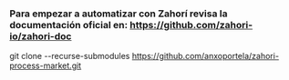 ### Para empezar a automatizar con Zahorí revisa la documentación oficial en: https://github.com/zahori-io/zahori-doc

git clone --recurse-submodules https://github.com/anxoportela/zahori-process-market.git
